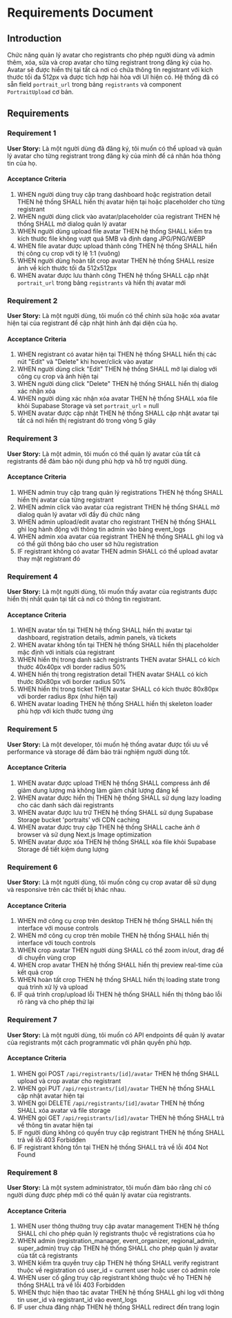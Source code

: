 # Requirements Document

## Introduction

Chức năng quản lý avatar cho registrants cho phép người dùng và admin thêm, xóa, sửa và crop avatar cho từng registrant trong đăng ký của họ. Avatar sẽ được hiển thị tại tất cả nơi có chứa thông tin registrant với kích thước tối đa 512px và được tích hợp hài hòa với UI hiện có. Hệ thống đã có sẵn field `portrait_url` trong bảng `registrants` và component `PortraitUpload` cơ bản.

## Requirements

### Requirement 1

**User Story:** Là một người dùng đã đăng ký, tôi muốn có thể upload và quản lý avatar cho từng registrant trong đăng ký của mình để cá nhân hóa thông tin của họ.

#### Acceptance Criteria

1. WHEN người dùng truy cập trang dashboard hoặc registration detail THEN hệ thống SHALL hiển thị avatar hiện tại hoặc placeholder cho từng registrant
2. WHEN người dùng click vào avatar/placeholder của registrant THEN hệ thống SHALL mở dialog quản lý avatar
3. WHEN người dùng upload file avatar THEN hệ thống SHALL kiểm tra kích thước file không vượt quá 5MB và định dạng JPG/PNG/WEBP
4. WHEN file avatar được upload thành công THEN hệ thống SHALL hiển thị công cụ crop với tỷ lệ 1:1 (vuông)
5. WHEN người dùng hoàn tất crop avatar THEN hệ thống SHALL resize ảnh về kích thước tối đa 512x512px
6. WHEN avatar được lưu thành công THEN hệ thống SHALL cập nhật `portrait_url` trong bảng `registrants` và hiển thị avatar mới

### Requirement 2

**User Story:** Là một người dùng, tôi muốn có thể chỉnh sửa hoặc xóa avatar hiện tại của registrant để cập nhật hình ảnh đại diện của họ.

#### Acceptance Criteria

1. WHEN registrant có avatar hiện tại THEN hệ thống SHALL hiển thị các nút "Edit" và "Delete" khi hover/click vào avatar
2. WHEN người dùng click "Edit" THEN hệ thống SHALL mở lại dialog với công cụ crop và ảnh hiện tại
3. WHEN người dùng click "Delete" THEN hệ thống SHALL hiển thị dialog xác nhận xóa
4. WHEN người dùng xác nhận xóa avatar THEN hệ thống SHALL xóa file khỏi Supabase Storage và set `portrait_url` = null
5. WHEN avatar được cập nhật THEN hệ thống SHALL cập nhật avatar tại tất cả nơi hiển thị registrant đó trong vòng 5 giây

### Requirement 3

**User Story:** Là một admin, tôi muốn có thể quản lý avatar của tất cả registrants để đảm bảo nội dung phù hợp và hỗ trợ người dùng.

#### Acceptance Criteria

1. WHEN admin truy cập trang quản lý registrations THEN hệ thống SHALL hiển thị avatar của từng registrant
2. WHEN admin click vào avatar của registrant THEN hệ thống SHALL mở dialog quản lý avatar với đầy đủ chức năng
3. WHEN admin upload/edit avatar cho registrant THEN hệ thống SHALL ghi log hành động với thông tin admin vào bảng event_logs
4. WHEN admin xóa avatar của registrant THEN hệ thống SHALL ghi log và có thể gửi thông báo cho user sở hữu registration
5. IF registrant không có avatar THEN admin SHALL có thể upload avatar thay mặt registrant đó

### Requirement 4

**User Story:** Là một người dùng, tôi muốn thấy avatar của registrants được hiển thị nhất quán tại tất cả nơi có thông tin registrant.

#### Acceptance Criteria

1. WHEN avatar tồn tại THEN hệ thống SHALL hiển thị avatar tại dashboard, registration details, admin panels, và tickets
2. WHEN avatar không tồn tại THEN hệ thống SHALL hiển thị placeholder mặc định với initials của registrant
3. WHEN hiển thị trong danh sách registrants THEN avatar SHALL có kích thước 40x40px với border radius 50%
4. WHEN hiển thị trong registration detail THEN avatar SHALL có kích thước 80x80px với border radius 50%
5. WHEN hiển thị trong ticket THEN avatar SHALL có kích thước 80x80px với border radius 8px (như hiện tại)
6. WHEN avatar loading THEN hệ thống SHALL hiển thị skeleton loader phù hợp với kích thước tương ứng

### Requirement 5

**User Story:** Là một developer, tôi muốn hệ thống avatar được tối ưu về performance và storage để đảm bảo trải nghiệm người dùng tốt.

#### Acceptance Criteria

1. WHEN avatar được upload THEN hệ thống SHALL compress ảnh để giảm dung lượng mà không làm giảm chất lượng đáng kể
2. WHEN avatar được hiển thị THEN hệ thống SHALL sử dụng lazy loading cho các danh sách dài registrants
3. WHEN avatar được lưu trữ THEN hệ thống SHALL sử dụng Supabase Storage bucket 'portraits' với CDN caching
4. WHEN avatar được truy cập THEN hệ thống SHALL cache ảnh ở browser và sử dụng Next.js Image optimization
5. WHEN avatar được xóa THEN hệ thống SHALL xóa file khỏi Supabase Storage để tiết kiệm dung lượng

### Requirement 6

**User Story:** Là một người dùng, tôi muốn công cụ crop avatar dễ sử dụng và responsive trên các thiết bị khác nhau.

#### Acceptance Criteria

1. WHEN mở công cụ crop trên desktop THEN hệ thống SHALL hiển thị interface với mouse controls
2. WHEN mở công cụ crop trên mobile THEN hệ thống SHALL hiển thị interface với touch controls
3. WHEN crop avatar THEN người dùng SHALL có thể zoom in/out, drag để di chuyển vùng crop
4. WHEN crop avatar THEN hệ thống SHALL hiển thị preview real-time của kết quả crop
5. WHEN hoàn tất crop THEN hệ thống SHALL hiển thị loading state trong quá trình xử lý và upload
6. IF quá trình crop/upload lỗi THEN hệ thống SHALL hiển thị thông báo lỗi rõ ràng và cho phép thử lại

### Requirement 7

**User Story:** Là một người dùng, tôi muốn có API endpoints để quản lý avatar của registrants một cách programmatic với phân quyền phù hợp.

#### Acceptance Criteria

1. WHEN gọi POST `/api/registrants/[id]/avatar` THEN hệ thống SHALL upload và crop avatar cho registrant
2. WHEN gọi PUT `/api/registrants/[id]/avatar` THEN hệ thống SHALL cập nhật avatar hiện tại
3. WHEN gọi DELETE `/api/registrants/[id]/avatar` THEN hệ thống SHALL xóa avatar và file storage
4. WHEN gọi GET `/api/registrants/[id]/avatar` THEN hệ thống SHALL trả về thông tin avatar hiện tại
5. IF người dùng không có quyền truy cập registrant THEN hệ thống SHALL trả về lỗi 403 Forbidden
6. IF registrant không tồn tại THEN hệ thống SHALL trả về lỗi 404 Not Found

### Requirement 8

**User Story:** Là một system administrator, tôi muốn đảm bảo rằng chỉ có người dùng được phép mới có thể quản lý avatar của registrants.

#### Acceptance Criteria

1. WHEN user thông thường truy cập avatar management THEN hệ thống SHALL chỉ cho phép quản lý registrants thuộc về registrations của họ
2. WHEN admin (registration_manager, event_organizer, regional_admin, super_admin) truy cập THEN hệ thống SHALL cho phép quản lý avatar của tất cả registrants
3. WHEN kiểm tra quyền truy cập THEN hệ thống SHALL verify registrant thuộc về registration có user_id = current user hoặc user có admin role
4. WHEN user cố gắng truy cập registrant không thuộc về họ THEN hệ thống SHALL trả về lỗi 403 Forbidden
5. WHEN thực hiện thao tác avatar THEN hệ thống SHALL ghi log với thông tin user_id và registrant_id vào event_logs
6. IF user chưa đăng nhập THEN hệ thống SHALL redirect đến trang login